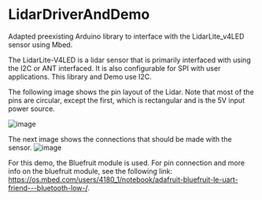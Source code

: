 # LidarDriverAndDemo
Adapted preexisting Arduino library to interface with the LidarLite_v4LED sensor using Mbed.

The LidarLite-V4LED is a lidar sensor that is primarily interfaced with using the I2C or ANT interfaced. It is also configurable for SPI with user applications.
This library and Demo use I2C.


The following image shows the pin layout of the Lidar. Note that most of the pins are circular, except the first, which is rectangular and is the 5V input power source.

![image](https://user-images.githubusercontent.com/85893093/145903079-3c0971f5-d54d-42a2-804c-5f9ab2103091.png)

The next image shows the connections that should be made with the sensor.
![image](https://user-images.githubusercontent.com/85893093/145903112-b44d744b-04aa-4955-b27e-c6257c6156b1.png)


For this demo, the Bluefruit module is used. For pin connection and more info on the bluefruit module, see the following link:
https://os.mbed.com/users/4180_1/notebook/adafruit-bluefruit-le-uart-friend---bluetooth-low-/.

